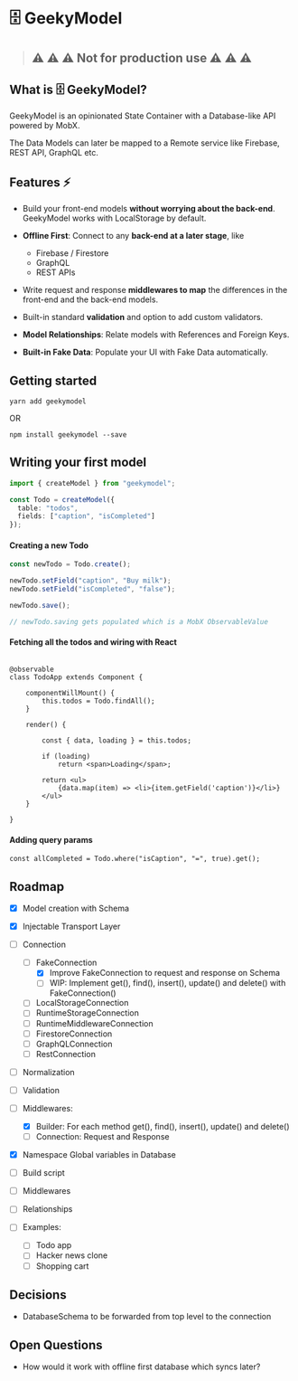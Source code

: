 # 🗄 GeekyModel

> ## ⚠️️️️️ ⚠️️️️️ ⚠️️️️️ Not for production use ⚠️️️️️ ⚠️️️️️ ⚠️️️️️

## What is 🗄 GeekyModel?

GeekyModel is an opinionated State Container with a Database-like API powered by MobX.

The Data Models can later be mapped to a Remote service like Firebase, REST API, GraphQL etc.

## Features ⚡

- Build your front-end models **without worrying about the back-end**. GeekyModel works with LocalStorage by default.

- **Offline First**: Connect to any **back-end at a later stage**, like

  - Firebase / Firestore
  - GraphQL
  - REST APIs

- Write request and response **middlewares to map** the differences in the front-end and the back-end models.

- Built-in standard **validation** and option to add custom validators.

- **Model Relationships**: Relate models with References and Foreign Keys.

- **Built-in Fake Data**: Populate your UI with Fake Data automatically.

## Getting started

```
yarn add geekymodel
```

OR

```
npm install geekymodel --save
```

## Writing your first model

```typescript
import { createModel } from "geekymodel";

const Todo = createModel({
  table: "todos",
  fields: ["caption", "isCompleted"]
});
```

#### Creating a new Todo

```ts
const newTodo = Todo.create();

newTodo.setField("caption", "Buy milk");
newTodo.setField("isCompleted", "false");

newTodo.save();

// newTodo.saving gets populated which is a MobX ObservableValue
```

#### Fetching all the todos and wiring with React

```tsx

@observable
class TodoApp extends Component {

    componentWillMount() {
        this.todos = Todo.findAll();
    }

    render() {

        const { data, loading } = this.todos;

        if (loading)
            return <span>Loading</span>;

        return <ul>
            {data.map(item) => <li>{item.getField('caption')}</li>}
        </ul>
    }

}

```

#### Adding query params

```tsx
const allCompleted = Todo.where("isCaption", "=", true).get();
```

## Roadmap

- [x] Model creation with Schema
- [x] Injectable Transport Layer
- [ ] Connection

  - [ ] FakeConnection
    - [x] Improve FakeConnection to request and response on Schema
    - [ ] WIP: Implement get(), find(), insert(), update() and delete() with FakeConnection()
  - [ ] LocalStorageConnection
  - [ ] RuntimeStorageConnection
  - [ ] RuntimeMiddlewareConnection
  - [ ] FirestoreConnection
  - [ ] GraphQLConnection
  - [ ] RestConnection

- [ ] Normalization
- [ ] Validation
- [ ] Middlewares:

  - [x] Builder: For each method get(), find(), insert(), update() and delete()
  - [ ] Connection: Request and Response

- [x] Namespace Global variables in Database
- [ ] Build script
- [ ] Middlewares
- [ ] Relationships
- [ ] Examples:

  - [ ] Todo app
  - [ ] Hacker news clone
  - [ ] Shopping cart

## Decisions

- DatabaseSchema to be forwarded from top level to the connection

## Open Questions

- How would it work with offline first database which syncs later?

